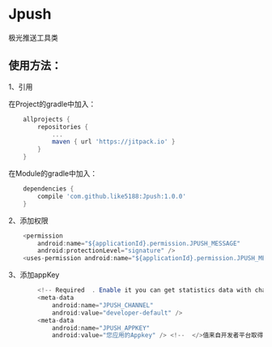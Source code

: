 # Jpush

极光推送工具类

## 使用方法：

1、引用

在Project的gradle中加入：
```groovy
    allprojects {
        repositories {
            ...
            maven { url 'https://jitpack.io' }
        }
    }
```
在Module的gradle中加入：
```groovy
    dependencies {
        compile 'com.github.like5188:Jpush:1.0.0'
    }
```
2、添加权限
```java
    <permission
        android:name="${applicationId}.permission.JPUSH_MESSAGE"
        android:protectionLevel="signature" />
    <uses-permission android:name="${applicationId}.permission.JPUSH_MESSAGE" />
```
3、添加appKey
```java
        <!-- Required  . Enable it you can get statistics data with channel -->
        <meta-data
            android:name="JPUSH_CHANNEL"
            android:value="developer-default" />
        <meta-data
            android:name="JPUSH_APPKEY"
            android:value="您应用的Appkey" /> <!--  </>值来自开发者平台取得的AppKey-->
```